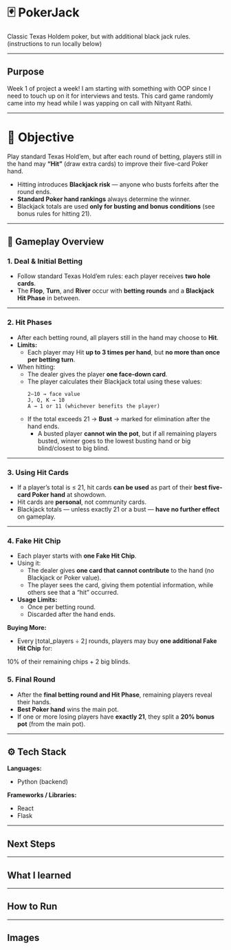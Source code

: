 # 🃏 PokerJack

Classic Texas Holdem poker, but with additional black jack rules. (instructions to run locally below)

---
## Purpose

Week 1 of project a week! I am starting with something with OOP since I need to touch up on it for interviews and tests. This card game randomly came into my head while I was yapping on call with Nityant Rathi.

---

# 🎯 Objective

Play standard Texas Hold’em, but after each round of betting, players still in the hand may **“Hit”** (draw extra cards) to improve their five-card Poker hand.  

- Hitting introduces **Blackjack risk** — anyone who busts forfeits after the round ends.  
- **Standard Poker hand rankings** always determine the winner.  
- Blackjack totals are used **only for busting and bonus conditions** (see bonus rules for hitting 21).

---

## 🔄 Gameplay Overview

### 1. Deal & Initial Betting
- Follow standard Texas Hold’em rules: each player receives **two hole cards**.  
- The **Flop**, **Turn**, and **River** occur with **betting rounds** and a **Blackjack Hit Phase** in between.

---

### 2. Hit Phases
- After each betting round, all players still in the hand may choose to **Hit**.  
- **Limits:**  
  - Each player may Hit **up to 3 times per hand**, but **no more than once per betting turn**.  
- When hitting:  
  - The dealer gives the player **one face-down card**.  
  - The player calculates their Blackjack total using these values:  
    ```
    2–10 → face value
    J, Q, K → 10
    A → 1 or 11 (whichever benefits the player)
    ```
  - If the total exceeds 21 → **Bust** → marked for elimination after the hand ends.  
    - A busted player **cannot win the pot**, but if all remaining players busted, winner goes to the lowest busting hand or big blind/closest to big blind.

---

### 3. Using Hit Cards
- If a player’s total is ≤ 21, hit cards **can be used** as part of their **best five-card Poker hand** at showdown.  
- Hit cards are **personal**, not community cards.  
- Blackjack totals — unless exactly 21 or a bust — **have no further effect** on gameplay.

---

### 4. Fake Hit Chip
- Each player starts with **one Fake Hit Chip**.  
- Using it:  
  - The dealer gives **one card that cannot contribute** to the hand (no Blackjack or Poker value).  
  - The player sees the card, giving them potential information, while others see that a “hit” occurred.  
- **Usage Limits:**  
  - Once per betting round.  
  - Discarded after the hand ends.  

**Buying More:**  
- Every ⌊total_players ÷ 2⌋ rounds, players may buy **one additional Fake Hit Chip** for:  

10% of their remaining chips + 2 big blinds.

### 5. Final Round
- After the **final betting round and Hit Phase**, remaining players reveal their hands.  
- **Best Poker hand** wins the main pot.  
- If one or more losing players have **exactly 21**, they split a **20% bonus pot** (from the main pot).

---

## ⚙️ Tech Stack

**Languages:**  
- Python (backend)

**Frameworks / Libraries:**  
- React 
- Flask  

---

## Next Steps

---

## What I learned

---

## How to Run


---

## Images



